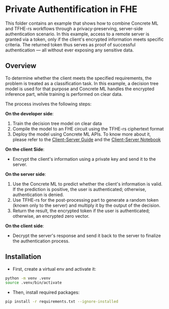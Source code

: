 # Private Authentification in FHE

This folder contains an example that shows how to combine Concrete ML and TFHE-rs workflows through a privacy-preserving, server-side authentication scenario. In this example, access to a remote server is granted via a token, only if the client's encrypted information meets specific criteria. The returned token thus serves as proof of successful authentication — all without ever exposing any sensitive data.

## Overview

To determine whether the client meets the specified requirements, the problem is treated as a classification task. In this example, a decision tree model is used for that purpose and Concrete ML handles the encrypted inference part, while training is performed on clear data.

The process involves the following steps:

**On the developer side**:

1. Train the decision tree model on  clear data
1. Compile the model to an FHE circuit using the TFHE-rs ciphertext format
1. Deploy the model using Concrete ML APIs. To know more about it, please refer to the  [Client-Server Guide](../../docs/guides/client_server.md) and the [Client-Server Notebook](../../docs/advanced_examples/ClientServer.ipynb)

**On the client Side**:

- Encrypt the client's information using a private key and send it to the server.

**On the server side**:

1. Use the Concrete ML to predict whether the client's information is valid. If the prediction is positive, the user is authenticated; otherwise, authentication is denied.
1. Use TFHE-rs for the post-processing part to generate a random token (known only to the server) and multiply it by the output of the decision.
1. Return the result, the encrypted token if the user is authenticated; otherwise, an encrypted zero vector.

**On the client side**:

- Decrypt the server's response and send it back to the server to finalize the authentication process.

## Installation

- First, create a virtual env and activate it:

<!--pytest-codeblocks:skip-->

```bash
python -m venv .venv
source .venv/bin/activate
```

- Then, install required packages:

<!--pytest-codeblocks:skip-->

```bash
pip install -r requirements.txt --ignore-installed
```
